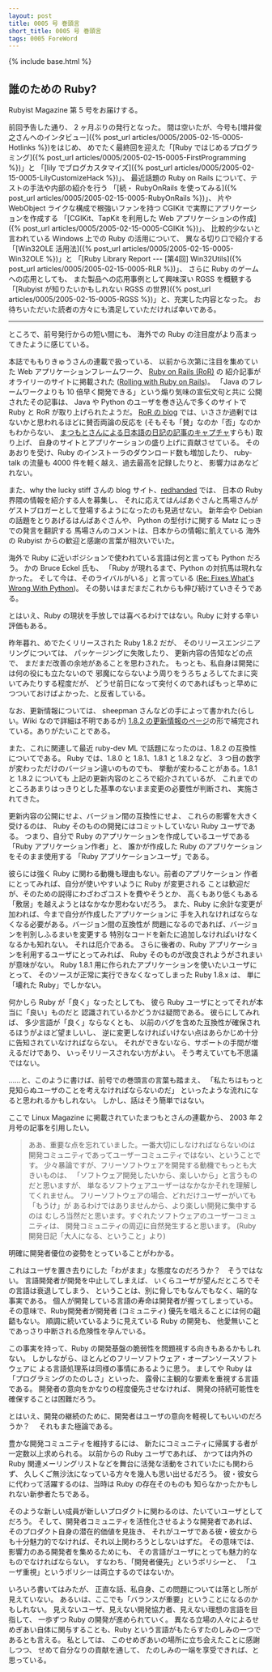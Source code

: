 ```yaml
---
layout: post
title: 0005 号 巻頭言
short_title: 0005 号 巻頭言
tags: 0005 ForeWord
---
```

{% include base.html %}


## 誰のための Ruby?

Rubyist Magazine 第 5 号をお届けする。

前回予告した通り、 2 ヶ月ぶりの発行となった。
間は空いたが、今号も[増井俊之さんへのインタビュー]({% post_url articles/0005/2005-02-15-0005-Hotlinks %})をはじめ、
めでたく最終回を迎えた「[Ruby ではじめるプログラミング]({% post_url articles/0005/2005-02-15-0005-FirstProgramming %})」と
「[lily でブログカスタマイズ]({% post_url articles/0005/2005-02-15-0005-LilyCustomizeHack %})」、
最近話題の Ruby on Rails について、テストの手法や内部の紹介を行う
「[続・ RubyOnRails を使ってみる]({% post_url articles/0005/2005-02-15-0005-RubyOnRails %})」、
片や WebObject ライクな構成で根強いファンを持つ CGIKit で実際にアプリケーションを作成する
「[CGIKit、TapKit を利用した Web アプリケーションの作成]({% post_url articles/0005/2005-02-15-0005-CGIKit %})」、
比較的少ないと言われている Windows 上での Ruby の活用について、
異なる切り口で紹介する
「[Win32OLE 活用法]({% post_url articles/0005/2005-02-15-0005-Win32OLE %})」と
「[Ruby Library Report --- [第4回] Win32Utils]({% post_url articles/0005/2005-02-15-0005-RLR %})」、
さらに Ruby のゲームへの応用としても、
また製品への応用事例として興味深い RGSS を概観する
「[Rubyist が知りたいかもしれない RGSS の世界]({% post_url articles/0005/2005-02-15-0005-RGSS %})」と、充実した内容となった。
お待ちいただいた読者の方々にも満足していただければ幸いである。

----

ところで、前号発行からの短い間にも、
海外での Ruby の注目度がより高まってきたように感じている。

本誌でももりきゅうさんの連載で扱っている、
以前から次第に注目を集めていた Web アプリケーションフレームワーク、
[Ruby on Rails (RoR)](http://www.rubyonrails.com/) の
紹介記事がオライリーのサイトに掲載された ([Rolling with Ruby on Rails](http://www.onlamp.com/pub/a/onlamp/2005/01/20/rails.html))。
「Java のフレームワークよりも 10 倍早く開発できる」という煽り気味の宣伝文句と共に
公開されたその記事は、
Java や Python のユーザを巻き込んで多くのサイトで Ruby と RoR が取り上げられたようだ。
[RoR の blog](http://weblog.rubyonrails.com/) では、いささか過剰ではないかと思われるほどに賛否両論の反応を (そもそも「賛」なのか「否」なのかもわからない、
[まつもとさんによる日本語の日記の記事のキャプチャ](http://weblog.rubyonrails.com/archives/2005/01/21/matz-takes-note-of-ta-da-and-rails/)すらも) 取り上げ、
自身のサイトとアプリケーションの盛り上げに貢献させている。
そのあおりを受け、Ruby のインストーラのダウンロード数も増加したり、
ruby-talk の流量も 4000 件を軽く越え、過去最高を記録したりと、
影響力はあなどれない。

また、why the lucky stiff さんの blog サイト、[redhanded](http://redhanded.hobix.com/) では、
日本の Ruby 界隈の情報を紹介する人を募集し、
それに応えてはんばあぐさんと馬場さんが
ゲストブロガーとして登場するようになったのも見逃せない。
新年会や Debian の話題をとりあげるはんばあぐさんや、
Python の型付けに関する Matz にっきでの発言を翻訳する
馬場さんのコメントは、日本からの情報に飢えている
海外の Rubyist からの歓迎と感謝の言葉が相次いでいた。

海外で Ruby に近いポジションで使われている言語は何と言っても Python だろう。
かの Bruce Eckel 氏も、
「Ruby が現れるまで、Python の対抗馬は現れなかった。
そして今は、そのライバルがいる」と言っている ([Re: Fixes What's Wrong With Python](http://blog.ianbicking.org/fixes-whats-wrong-with-python-comment-13.html))。
その勢いはまだまだこれからも伸び続けていきそうである。

とはいえ、Ruby の現状を手放しでは喜べるわけではない。Ruby に対する辛い評価もある。

昨年暮れ、めでたくリリースされた Ruby 1.8.2 だが、
そのリリースエンジニアリングについては、
パッケージングに失敗したり、
更新内容の告知などの点で、
まだまだ改善の余地があることを思わされた。
もっとも、私自身は開発には何の役にも立たないので
邪魔にならないよう周りをうろちょろしてたまに突いてみたりする程度だが、
どうせ前日になって突付くのであればもっと早めにつついておけばよかった、と反省している。

なお、更新情報については、
sheepman さんなどの手によって書かれた(らしい。Wiki なので詳細は不明であるが)
[1.8.2 の更新情報のページ](http://www.ruby-lang.org/ja/man/?cmd=view;name=ruby+1.8.2+feature)の形で補完されている。ありがたいことである。

また、これに関連して最近 ruby-dev ML で話題になったのは、1.8.2 の互換性についてである。
Ruby では、1.8.0 と 1.8.1、1.8.1 と 1.8.2 など、
3 つ目の数字が変わっただけのバージョン違いのものでも、
挙動が変わることがある。1.8.1 と 1.8.2 についても
上記の更新内容のところで紹介されているが、
これまでのところあまりはっきりとした基準のないまま変更の必要性が判断され、
実施されてきた。

更新内容の公開にせよ、バージョン間の互換性にせよ、
これらの影響を大きく受けるのは、
Ruby そのものの開発にはコミットしていない Ruby ユーザである。
つまり、自分で Ruby のアプリケーションを作成しているユーザである
「Ruby アプリケーション作者」と、
誰かが作成した Ruby のアプリケーションをそのまま使用する
「Ruby アプリケーションユーザ」である。

彼らには強く Ruby に関わる動機も理由もない。前者のアプリケーション
作者にとってみれば、自分が使いやすいように Ruby が変更される
ことは歓迎だが、そのための説得にわざわざコストを費やそうとか、
高くもあり低くもある「敷居」を越えようとはなかなか思わないだろう。
また、Ruby に余計な変更が加われば、今まで自分が作成したアプリケーションに
手を入れなければならなくなる必要がある。バージョン間の互換性が
問題になるのであれば、バージョンを判別しふるまいを変更する
特別なコードを新たに追加しなければいけなくなるかも知れない。
それは厄介である。
さらに後者の、Ruby アプリケーションを利用するユーザにとってみれば、
Ruby そのものが改良されようがされまいが意味がない。
Ruby 1.8.1 用に作られたアプリケーションを使いたいユーザにとって、
そのソースが正常に実行できなくなってしまった Ruby 1.8.x は、
単に「壊れた Ruby」でしかない。

何かしら Ruby が「良く」なったとしても、
彼ら Ruby ユーザにとってそれが本当に「良い」ものだと
認識されているかどうかは疑問である。
彼らにしてみれば、
多少言語が「良く」ならなくとも、
以前のバグを含めた互換性が確保されるほうがよほど望ましいし、
逆に変更しなければいけない点はあらかじめ十分に告知されていなければならない。
それができないなら、サポートの手間が増えるだけであり、
いっそリリースされない方がよい。
そう考えていても不思議ではない。

……と、このように書けば、前号での巻頭言の言葉も踏まえ、
「私たちはもっと見知らぬユーザのことを考えなければならないのだ」
といったような流れになると思われるかもしれない。
しかし、話はそう簡単ではない。

ここで Linux Magazine に掲載されていたまつもとさんの連載から、
2003 年 2 月号の記事を引用したい。

> ああ、重要な点を忘れていました。一番大切にしなければならないのは
> 開発コミュニティであってユーザーコミュニティではない、ということです。
> 少々暴論ですが、フリーソフトウェアを開発する動機でもっとも大きいものは、
> 「ソフトウェア開発したいから、楽しいから」と言うものだと思いますが、
> 単なるソフトウェアユーザーはなかなかそれを理解してくれません。
> フリーソフトウェアの場合、どれだけユーザーがいても「もうけ」が
> あるわけではありませんから、より楽しい開発に集中するのは
> むしろ当然だと思います。すぐれたソフトウェアのユーザーコミュニティは、
> 開発コミュニティの周辺に自然発生すると思います。
> (Ruby 開発日記「大人になる、ということ」より)


明確に開発者優位の姿勢をとっていることがわかる。

これはユーザを置き去りにした「わがまま」な態度なのだろうか？　そうではない。
言語開発者が開発を中止してしまえば、
いくらユーザが望んだところでその言語は衰退してしまう、
ということは、別に脅しでもなんでもなく、端的な事実である。
個人が開発している言語の寿命は開発者が握ってしまっている。
その意味で、Ruby開発者が開発者 (コミュニティ)
優先を唱えることには何の齟齬もない。
順調に続いているように見えている Ruby の開発も、
他愛無いことであっさり中断される危険性を孕んでいる。

この事実を持って、Ruby の開発基盤の脆弱性を問題視する向きもあるかもしれない。
しかしながら、ほとんどのフリーソフトウェア・オープンソースソフトウェアに
よる言語処理系は同様の事情にあるように思う。
ましてや Ruby は「プログラミングのたのしさ」といった、
露骨に主観的な要素を重視する言語である。
開発者の意向をかなりの程度優先させなければ、
開発の持続可能性を確保することは困難だろう。

とはいえ、開発の継続のために、開発者はユーザの意向を軽視してもいいのだろうか？
　それもまた極論である。

豊かな開発コミュニティを維持するには、
新たにコミュニティに帰属する者が一定数以上求められる。
以前からの Ruby ユーザであれば、
かつては内外の Ruby 関連メーリングリストなどを舞台に活発な活動をされていたにも関わらず、
久しくご無沙汰になっている方々を幾人も思い出せるだろう。
彼・彼女らに代わって活躍するのは、当時は Ruby の存在そのものも
知らなかったかもしれない新参者たちである。

そのような新しい成員が新しいプロダクトに関わるのは、たいていユーザとしてだろう。
そして、開発者コミュニティを活性化させるような開発者であれば、
そのプロダクト自身の潜在的価値を見抜き、
それがユーザである彼・彼女からも十分魅力的でなければ、それ以上関わろうとしないはずだ。
その意味では、影響力のある開発者を集めるためにも、
その言語がユーザにとっても魅力的なものでなければならない。
すなわち、「開発者優先」というポリシーと、
「ユーザ重視」というポリシーは両立するのではないか。

いろいろ書いてはみたが、
正直な話、私自身、この問題については落とし所が見えていない。
あるいは、ここでも「バランスが重要」ということになるのかもしれない。
見えないユーザ、見えない開発協力者、見えない理想の言語を目指して、
一歩ずつ Ruby の開発が進められていく。
異なる立場の人々によるせめぎあい自体に関与することも、Ruby という言語がもたらすたのしみの一つであるとも言える。
私としては、
このせめぎあいの場所に立ち会えたことに感謝しつつ、
せめて自分なりの貢献を通して、
たのしみの一端を享受できれば、と思っている。


